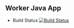 ## Worker Java App

  * Build Status
  [![Build Status](http://10.0.0.105:8080/buildStatus/icon?job=instavote%2Fworker-build)](http://10.0.0.105:8080/job/instavote/job/worker-build/)
